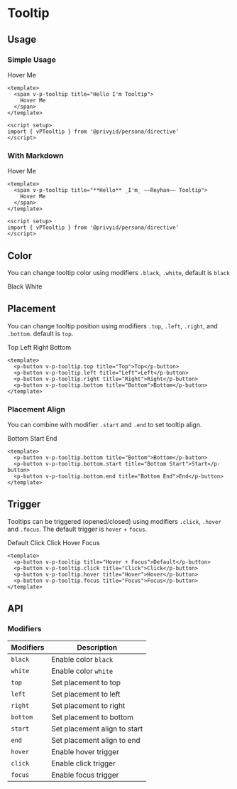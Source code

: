 <script setup>
  import { vPTooltip } from '.'
  import pButton from '../button/Button.vue'
  import { ref } from 'vue-demi'

  const title = ref('Hello World')
</script>

# Tooltip

## Usage

### Simple Usage

<preview class="space-x-2">
  <span v-p-tooltip title="Hello I'm Tooltip">
    Hover Me
  </span>
</preview>

```vue
<template>
  <span v-p-tooltip title="Hello I'm Tooltip">
    Hover Me
  </span>
</template>

<script setup>
import { vPTooltip } from '@privyid/persona/directive'
</script>
```

### With Markdown

<preview >
  <span v-p-tooltip title="**Hello** _I'm_ ~~Reyhan~~ Tooltip">
    Hover Me
  </span>
</preview>

```vue
<template>
  <span v-p-tooltip title="**Hello** _I'm_ ~~Reyhan~~ Tooltip">
    Hover Me
  </span>
</template>

<script setup>
import { vPTooltip } from '@privyid/persona/directive'
</script>
```

## Color

You can change tooltip color using modifiers `.black`, `.white`, default is `black`

<preview class="space-x-2">
  <p-button v-p-tooltip.black title="Black">Black</p-button>
  <p-button v-p-tooltip.white title="White">White</p-button>
</preview>

## Placement

You can change tooltip position using modifiers `.top`, `.left`, `.right`, and `.bottom`. default is `top`.

<preview class="flex-col space-gap-2 md:flex-row">
  <p-button v-p-tooltip.top title="Top">Top</p-button>
  <p-button v-p-tooltip.left title="Left">Left</p-button>
  <p-button v-p-tooltip.right title="Right">Right</p-button>
  <p-button v-p-tooltip.bottom title="Bottom">Bottom</p-button>
</preview>

```vue
<template>
  <p-button v-p-tooltip.top title="Top">Top</p-button>
  <p-button v-p-tooltip.left title="Left">Left</p-button>
  <p-button v-p-tooltip.right title="Right">Right</p-button>
  <p-button v-p-tooltip.bottom title="Bottom">Bottom</p-button>
</template>
```

### Placement Align

You can combine with modifier `.start` and `.end` to set tooltip align.

<preview class="flex-col space-gap-2 md:flex-row">
  <p-button v-p-tooltip.bottom title="Bottom">Bottom</p-button>
  <p-button v-p-tooltip.bottom.start title="Bottom Start">Start</p-button>
  <p-button v-p-tooltip.bottom.end title="Bottom End">End</p-button>
</preview>

```vue
<template>
  <p-button v-p-tooltip.bottom title="Bottom">Bottom</p-button>
  <p-button v-p-tooltip.bottom.start title="Bottom Start">Start</p-button>
  <p-button v-p-tooltip.bottom.end title="Bottom End">End</p-button>
</template>
```

## Trigger

Tooltips can be triggered (opened/closed) using modifiers `.click`, `.hover` and `.focus`. The default trigger is `hover` + `focus`.

<preview class="flex-col space-gap-2 md:flex-row">
  <p-button v-p-tooltip title="Hover + Focus">Default</p-button>
  <p-button v-p-tooltip.click title="Click">Click</p-button>
  <p-button v-p-tooltip.click.white title="Click">Click</p-button>
  <p-button v-p-tooltip.hover title="Hover">Hover</p-button>
  <p-button v-p-tooltip.focus title="Focus">Focus</p-button>
</preview>

```vue
<template>
  <p-button v-p-tooltip title="Hover + Focus">Default</p-button>
  <p-button v-p-tooltip.click title="Click">Click</p-button>
  <p-button v-p-tooltip.hover title="Hover">Hover</p-button>
  <p-button v-p-tooltip.focus title="Focus">Focus</p-button>
</template>
```

## API

### Modifiers

| Modifiers | Description                  |
|-----------|------------------------------|
| `black`   | Enable color `black`         |
| `white`   | Enable color `white`         |
| `top`     | Set placement to top         |
| `left`    | Set placement to left        |
| `right`   | Set placement to right       |
| `bottom`  | Set placement to bottom      |
| `start`   | Set placement align to start |
| `end`     | Set placement align to end   |
| `hover`   | Enable hover trigger         |
| `click`   | Enable click trigger         |
| `focus`   | Enable focus trigger         |
